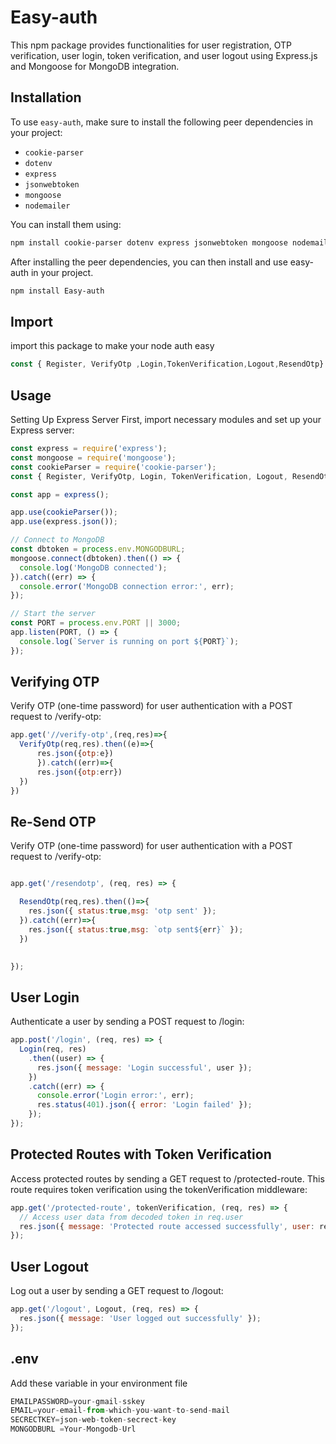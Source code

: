 # Easy-auth

This npm package provides functionalities for user registration, OTP verification, user login, token verification, and user logout using Express.js and Mongoose for MongoDB integration.

## Installation

To use `easy-auth`, make sure to install the following peer dependencies in your project:

- `cookie-parser`
- `dotenv`
- `express`
- `jsonwebtoken`
- `mongoose`
- `nodemailer`

You can install them using:

```bash
npm install cookie-parser dotenv express jsonwebtoken mongoose nodemailer 
```
After installing the peer dependencies, you can then install and use easy-auth in your project.
```bash
npm install Easy-auth
```
## Import
import this package to make your node auth easy

```js
const { Register, VerifyOtp ,Login,TokenVerification,Logout,ResendOtp} = require('easy-auth');
```
## Usage
Setting Up Express Server
First, import necessary modules and set up your Express server:

```js
const express = require('express');
const mongoose = require('mongoose');
const cookieParser = require('cookie-parser');
const { Register, VerifyOtp, Login, TokenVerification, Logout, ResendOtp } = require('easy-auth');

const app = express();

app.use(cookieParser());
app.use(express.json());

// Connect to MongoDB
const dbtoken = process.env.MONGODBURL;
mongoose.connect(dbtoken).then(() => {
  console.log('MongoDB connected');
}).catch((err) => {
  console.error('MongoDB connection error:', err);
});

// Start the server
const PORT = process.env.PORT || 3000;
app.listen(PORT, () => {
  console.log(`Server is running on port ${PORT}`);
});


```

## Verifying OTP
Verify OTP (one-time password) for user authentication with a POST request to /verify-otp:
```js
app.get('//verify-otp',(req,res)=>{
  VerifyOtp(req,res).then((e)=>{
      res.json({otp:e})
      }).catch((err)=>{
      res.json({otp:err})
  })
})
```
## Re-Send OTP
Verify OTP (one-time password) for user authentication with a POST request to /verify-otp:
```js

app.get('/resendotp', (req, res) => {

  ResendOtp(req,res).then(()=>{
    res.json({ status:true,msg: 'otp sent' });
  }).catch((err)=>{
    res.json({ status:true,msg: `otp sent${err}` });
  })

  
});
```

## User Login
Authenticate a user by sending a POST request to /login:

```js
app.post('/login', (req, res) => {
  Login(req, res)
    .then((user) => {
      res.json({ message: 'Login successful', user });
    })
    .catch((err) => {
      console.error('Login error:', err);
      res.status(401).json({ error: 'Login failed' });
    });
});
```

## Protected Routes with Token Verification
Access protected routes by sending a GET request to /protected-route. This route requires token verification using the tokenVerification middleware:

```js
app.get('/protected-route', tokenVerification, (req, res) => {
  // Access user data from decoded token in req.user
  res.json({ message: 'Protected route accessed successfully', user: req.user });
});
```

## User Logout
Log out a user by sending a GET request to /logout:

```js
app.get('/logout', Logout, (req, res) => {
  res.json({ message: 'User logged out successfully' });
});
```
## .env
Add these variable in your environment file

```js
EMAILPASSWORD=your-gmail-sskey
EMAIL=your-email-from-which-you-want-to-send-mail
SECRECTKEY=json-web-token-secrect-key
MONGODBURL =Your-Mongodb-Url
```
